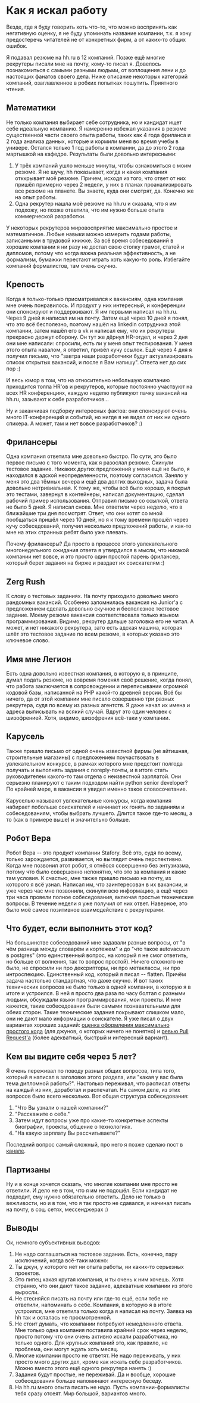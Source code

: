 # Как я искал работу

Везде, где я буду говорить хоть что-то, что можно воспринять как негативную оценку, я не буду упоминать название компании, т.к. я хочу предостеречь читателей не от конкретных фирм, а от каких-то общих ошибок.

Я подавал резюме на hh.ru в 12 компаний. Позже ещё многие рекрутеры писали мне на почту, кому-то писал я. Довелось познакомиться с самыми разными людьми, от воплощения лени и до настоящих фанатов своего дела. Ниже описание некоторых категорий компаний, озаглавленное в робких попытках пошутить. Приятного чтения.

## Математики

Не только компания выбирает себе сотрудника, но и кандидат ищет себе идеальную компанию. Я намеренно избежал указания в резюме существенной части своего опыта работы, таких как 4 года фриланса и 2 года анализа данных, которые и кормили меня во время учебы в универе. Остался только 1 год работы в компании, да до этого 2 года мартышкой на кафедре. Результаты были довольно интересными:

1. У трёх компаний ушло меньше минуты, чтобы ознакомиться с моим резюме. Я не шучу, hh показывает, когда и какая компания отккрывает моё резюме. Причем, исходя из того, что ответ от них пришёл примерно через 2 недели, у них в планах проанализировать все резюме на планете. Вы знаете, куда они смотрят, да. Конечно же на опыт работы.
1. Одна рекрутер нашла моё резюме на hh.ru и сказала, что я им подхожу, но позже ответила, что им нужно больше опыта коммерческой разработки.


У некоторых рекрутеров мировосприятие максимально простое и математичное. Любые навыки можно измерить годами работы, записанными в трудовой книжке. За всё время собеседований в хорошие компании я ни разу не достал свою стопку грамот, статей и дипломов, потому что когда важна реальная эффективность, а не формализм, бумажки перестают играть хоть какую-то роль. Избегайте компаний формалистов, там очень скучно.


## Крепость

Когда я только-только присматривался к вакансиям, одна компания мне очень понравилось. И продукт у них интересный, и конференции они спонсируют и поддерживают. Я им первыми написал на hh.ru. Через 9 дней я написал им на почту. Затем ещё через 10 дней я понял, что это всё бесполезно, поэтому нашёл на linkedin сотрудника этой компании, затем нашёл его в vk и написал ему, что их рекрутеры прекрасно держут оборону. Он тут же дёрнул HR-отдел, и через 2 дня они мне написали: спросили, есть ли у меня опыт тестирования. У меня этого опыта навалом, я ответил, привёл кучу ссылок. Ещё через 4 дня я получил письмо, что "завтра наши разработчики будут актуализировать список открытых вакансий, и после я Вам напишу". Ответа нет до сих пор :)

И весь юмор в том, что на относительно небольшую компанию приходится толпа HR'ов и рекрутеров, которые постоянно участвуют на всех HR конференциях, каждую неделю публикуют пачку вакансий на hh.ru, зазывают к себе разработчиков...

Ну и заканчивая подборку интересных фактов: они спонсируют очень много IT-конференций и событий, но нигде я не видел от них ни одного спикера. А может, там и нет вовсе разработчиков? :)

## Фрилансеры

Одна компания ответила мне довольно быстро. По сути, это было первое письмо с того момента, как я разослал резюме. Скинули тестовое задание. Никаких других предложений у меня ещё не было, я находился в адской неопределенности, поэтому согласился. Заняло у меня это два тёмных вечера и ещё два долгих выходных, задача была довольно нетривиальная. К тому же, чтобы всё было хорошо, я покрыл это тестами, завернул в контейнеры, написал документацию, сделал рабочий пример использования. Отправил письмо со ссылкой, ответа не было 5 дней. Я написал снова. Мне ответили через неделю, что в ближайшие три дня посмотрят. Ответ, что они хотят со мной пообщаться пришёл через 10 дней, но я к тому времени прошёл через кучу собеседований, получил несколько предложений работы, и как-то мне на этих странных ребят было уже плевать.

Почему фрилансеры? Да просто в процессе этого увлекательного многонедельного ожидания ответа я утвердился в мысли, что никакой компании нет вовсе, и это просто один простой парень фрилансер, который берет задания на бирже и раздает их соискателям :)

## Zerg Rush

К слову о тестовых заданиях. На почту приходило довольно много рандомных вакансий. Особенно запомнилась вакансия на Junior'а с предложением сделать довольно скучное и бесполезное тестовое задание. Моему резюме вакансия соответствовала только языком программирования. Видимо, рекрутер дальше заголовка его не читал. А может, и нет никакого рекрутера, зато есть адская машина, которая шлёт это тестовое задание по всем резюме, в которых указано это ключевое слово.

## Имя мне Легион

Есть одна довольно известная компания, в которую я, в принципе, думал подать резюме, но вовремя поменял своё решение, когда понял, что работа заключается в сопровождении и переписывании огромной кодовой базы, написанной на PHP какой-то древней версии. Всё бы ничего, да от этой компании мне писало совершенно три разных рекрутера, судя по всему из разных агентств. Я даже начал их имена и адреса выписывать на всякий случай. Вдруг это один человек с шизофренией. Хотя, видимо, шизофрения всё-таки у компании.

## Карусель

Также пришло письмо от одной очень известной фирмы (не айтишная, строительные магазины) с предложением поучаствовать в увлекательном конкурсе, в рамках которого мне предстоит полгода получать и выполнять задания с noreply-почты, и в итоге стать руководителем какого-то там отдела с неизвестной зарплатой. Они серьезно планируют с таким подходом найти python senior developer? По крайней мере, в вакансии я увидел именно такое словосочетание.

Каруселью называют увлекательные конкурсы, когда компания набирает побольше соискателей и начинает их гонять по заданиям и собеседованиям, чтобы выбрать лучшего. Длится такое где-то месяц, а то (как в примере выше) и значительно больше.

## Робот Вера

Робот Вера -- это продукт компании Stafory. Всё это, судя по всему, только зарождается, развивается, но выглядит очень перспективно. Когда мне позвонил этот робот, я отнёсся совершенно без энтузиазма, потому что было совершенно непонятно, что это за компания и какие там условия. К счастью, мне также пришло письмо на почту, из которого я всё узнал. Написал им, что заинтересован в их вакансии, и уже через час мне позвонили, скинули всю информацию, а ещё через три часа провели полное собеседования, включая простые технические вопросы. В течение недели я уже получил от них ответ. Наверное, это было моё самое позитивное взаимодействие с рекрутерами.

## Что будет, если выполнить этот код?

На большинстве собеседований мне задавали разные вопросы, от "в чём разница между словарём и кортежем" и до "что такое autovacuum в postgres" (это единственный вопрос, на который я не смог ответить, но больше от волнения, так то вопрос простой). Ничего сложного не было, не спросили ни про дексрипторы, ни про метаклассы, ни про интроспекцию. Единственный код, который я писал -- flatten. Причём задача настолько стандартная, что даже скучно. И вот таких технических вопросов не было только в одной компании, в которую я в итоге и устроился. В ней я просто два раза по часу болтал с разными людьми, обсуждали языки программирования, мои проекты. И мне кажется, такие собеседования были самыми познавательными для обеих сторон. Такие технические задания покрывают слишком мало, они не дают мало информации о соискателе. Я уже писал о двух вариантах хороших заданий: [оценка оформления максимально простого кода](https://t.me/itgram_channel/76) (для джунов, о которых ничего не понятно) и [ревью Pull Request'а](https://t.me/itgram_channel/131) (более адекватный, быстрый и интересный вариант).

## Кем вы видите себя через 5 лет?

Я очень переживал по поводу разных общих вопросов, типа того, который я написал в заголовке этого раздела, или "какая у вас была тема дипломной работы?". Настолько переживал, что расписал ответы на каждый из них, доработал и распечатал. На самом деле, из этих вопросов было всего несколько. Вот общая структура собеседования:

1. "Что Вы узнали о нашей компании?"
2. "Расскажите о себе."
3. Затем идут вопросы уже про какие-то конкретные аспекты биографии, проекты, общение о технологиях.
4. "На какую зарплату Вы рассчитываете?"

Последний вопрос самый сложный, про него я позже сделаю пост в [канале](https://t.me/itgram_channel).

## Партизаны

Ну и в конце хочется сказать, что многие компании мне просто не ответили. И дело не в том, что я им не подошёл. Если кандидат не подходит, ему нужно обязательно ответить. Дело не только в вежливости, но и в том, что я так просто не сдавался, и начинал писать на почту, в соц. сетях, мессенджерах :)

## Выводы

Ок, немного субъективных выводов:

1.  Не надо соглашаться на тестовое задание. Есть, конечно, пару исключений, когда всё-таки можно:
   1. Ты джун, у которого нет ни опыта работы, ни каких-то серьезных проектов.
   2. Это пипец какая крутая компания, и ты очень к ним хочешь. Хотя странно, что они дают такое задание, адекватные компании из этого выросли.
2. Не стесняйся писать на почту или где-то ещё, если тебе не ответили, напоминать о себе. Компания, в которую я в итоге устроился, мне ответила только когда я написал на почту. Заявка на hh так и осталась не просмотренной.
3. Не стоит думать, что компании потребуют немедленного ответа. Мне только одна компания поставила крайний срок через неделю, просто потому что они очень активно искали разработчика, но только одного. Для крупных компаний это, как правило, не проблема, они могут ждать хоть месяц.
4. Многие компании просто не ответят. Не надо переживать, у них просто много других дел, кроме как искать себе разработчиков. Можно вместо этого ещё одного рекрутера нанять :)
5. Задания будут простые, не переживай. Да и вообще, хорошие собеседования больше напоминают интересную беседу.
6. На hh.ru много опыта писать не надо. Пусть компании-формалисты тебя сразу отсеят. Мир большой, вариантов много.
